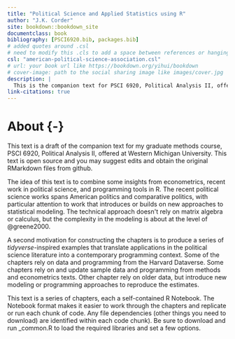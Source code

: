 ```yaml
--- 
title: "Political Science and Applied Statistics using R"
author: "J.K. Corder"
site: bookdown::bookdown_site
documentclass: book
bibliography: [PSCI6920.bib, packages.bib]
# added quotes around .csl
# need to modify this .cls to add a space between references or hanging indent
csl: "american-political-science-association.csl"
# url: your book url like https://bookdown.org/yihui/bookdown
# cover-image: path to the social sharing image like images/cover.jpg
description: |
  This is the companion text for PSCI 6920, Political Analysis II, offered at Western Michigan University
link-citations: true
---
```


# About {-}

This text is a draft of the companion text for my graduate methods course, PSCI 6920, Political Analysis II, offered at Western Michigan University.  This text is open source and you may suggest edits and obtain the original RMarkdown files from github.

The idea of this text is to combine some insights from econometrics, recent work in political science, and programming tools in R.  The recent political science works spans American politics and comparative politics, with particular attention to work that introduces or builds on new approaches to statistical modeling.  The technical approach doesn't rely on matrix algebra or calculus, but the complexity in the modeling is about at the level of @greene2000.

A second motivation for constructing the chapters is to produce a series of *tidyverse*-inspired examples that translate applications in the political science literature into a contemporary programming context. Some of the chapters rely on data and programming from the Harvard Dataverse.  Some chapters rely on and update sample data and programming from methods and econometrics texts.  Other chapter rely on older data, but introduce new modeling or programming approaches to reproduce the estimates.  

This text is a series of chapters, each a self-contained R Notebook.  The Notebook format makes it easier to work through the chapters and replicate or run each chunk of code. Any file dependencies (other things you need to download) are identified within each code chunk). Be sure to download and run _common.R to load the required libraries and set a few options.


